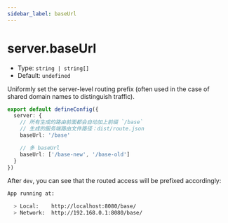 ```yaml
---
sidebar_label: baseUrl
---
```


# server.baseUrl

* Type: `string | string[]`
* Default: `undefined`


Uniformly set the server-level routing prefix (often used in the case of shared domain names to distinguish traffic).

```typescript title="modern.config.ts"
export default defineConfig({
  server: {
    // 所有生成的路由前面都会自动加上前缀 `/base`
    // 生成的服务端路由文件路径：dist/route.json
    baseUrl: '/base'

    // 多 baseUrl
    baseUrl: ['/base-new', '/base-old']
  }
})
```

After `dev`, you can see that the routed access will be prefixed accordingly:

```bash
App running at:

  > Local:    http://localhost:8080/base/
  > Network:  http://192.168.0.1:8080/base/
```
